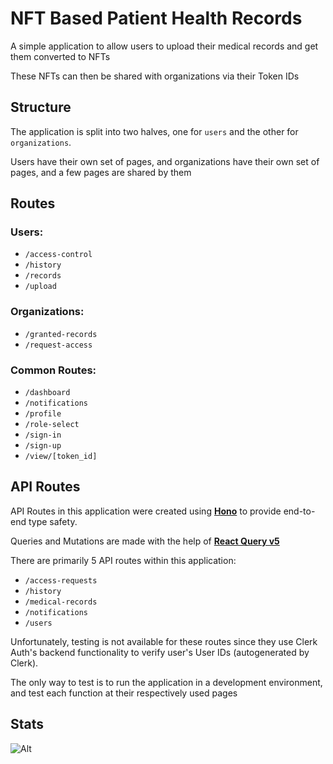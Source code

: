 # NFT Based Patient Health Records

A simple application to allow users to upload their medical records and get them converted to NFTs

These NFTs can then be shared with organizations via their Token IDs

## Structure

The application is split into two halves, one for `users` and the other for `organizations`.

Users have their own set of pages, and organizations have their own set of pages, and a few pages are shared by them

## Routes

### Users:

- `/access-control`
- `/history`
- `/records`
- `/upload`

### Organizations:

- `/granted-records`
- `/request-access`

### Common Routes:

- `/dashboard`
- `/notifications`
- `/profile`
- `/role-select`
- `/sign-in`
- `/sign-up`
- `/view/[token_id]`

## API Routes

API Routes in this application were created using **[Hono](https://hono.dev/)** to provide end-to-end type safety.

Queries and Mutations are made with the help of **[React Query v5](https://tanstack.com/query/v5)**

There are primarily 5 API routes within this application:

- `/access-requests`
- `/history`
- `/medical-records`
- `/notifications`
- `/users`

Unfortunately, testing is not available for these routes since they use Clerk Auth's backend functionality to verify user's User IDs (autogenerated by Clerk).

The only way to test is to run the application in a development environment, and test each function at their respectively used pages

## Stats

![Alt](https://repobeats.axiom.co/api/embed/43883c21f7bbb26fd83e5a974075f0d2419e81a0.svg "Repobeats analytics image")
